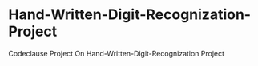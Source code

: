 # Hand-Written-Digit-Recognization-Project
Codeclause Project On Hand-Written-Digit-Recognization Project

